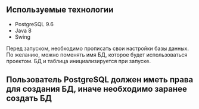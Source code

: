 ## Используемые технологии
- PostgreSQL 9.6 
- Java 8
- Swing 

Перед запуском, необходимо прописать свои настройки базы данных. По желанию, можно поменять имя БД, которое будет использоваться проектом. 
БД и таблица инициализируется при запуске.

## Пользователь PostgreSQL должен иметь права для создания БД, иначе необходимо заранее создать БД
